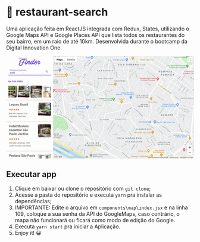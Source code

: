 # 🍱 restaurant-search
Uma aplicação feita em ReactJS integrada com Redux, States, utilizando o Google Maps API e Google Places API que lista todos os restaurantes do seu bairro, em um raio de até 10km. Desenvolvida durante o bootcamp da Digital Innovation One.

<p align="middle">
<img style="text-align: center;margin: 0 auto;display: block;" src="https://raw.githubusercontent.com/taylosstls/restaurant-search/master/public/finder.gif" width="600" alt="Restaurant Finder">
</p>

## Executar app

1. Clique em baixar ou clone o repositório com `git clone`;
2. Acesse a pasta do repositório e executa `yarn` pra instalar as dependências;
3. IMPORTANTE: Edite o arquivo em `components\map\index.jsx` e na linha 109, coloque a sua senha da API do GoogleMaps, caso contrário, o mapa não funcionará ou ficará como modo de edição do Google.
4. Executa `yarn start` pra iniciar a Aplicação.
5. Enjoy it! 😀
